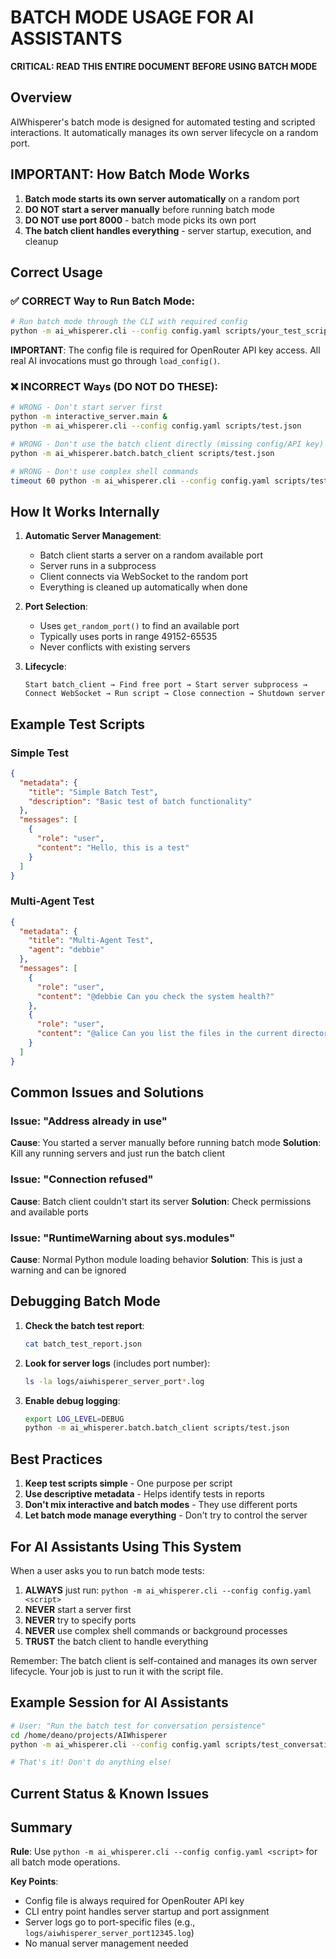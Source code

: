 # BATCH MODE USAGE FOR AI ASSISTANTS

**CRITICAL: READ THIS ENTIRE DOCUMENT BEFORE USING BATCH MODE**

## Overview

AIWhisperer's batch mode is designed for automated testing and scripted interactions. It automatically manages its own server lifecycle on a random port.

## IMPORTANT: How Batch Mode Works

1. **Batch mode starts its own server automatically** on a random port
2. **DO NOT start a server manually** before running batch mode
3. **DO NOT use port 8000** - batch mode picks its own port
4. **The batch client handles everything** - server startup, execution, and cleanup

## Correct Usage

### ✅ CORRECT Way to Run Batch Mode:

```bash
# Run batch mode through the CLI with required config
python -m ai_whisperer.cli --config config.yaml scripts/your_test_script.json
```

**IMPORTANT**: The config file is required for OpenRouter API key access. All real AI invocations must go through `load_config()`.

### ❌ INCORRECT Ways (DO NOT DO THESE):

```bash
# WRONG - Don't start server first
python -m interactive_server.main &
python -m ai_whisperer.cli --config config.yaml scripts/test.json

# WRONG - Don't use the batch client directly (missing config/API key)
python -m ai_whisperer.batch.batch_client scripts/test.json

# WRONG - Don't use complex shell commands
timeout 60 python -m ai_whisperer.cli --config config.yaml scripts/test.json
```

## How It Works Internally

1. **Automatic Server Management**:
   - Batch client starts a server on a random available port
   - Server runs in a subprocess
   - Client connects via WebSocket to the random port
   - Everything is cleaned up automatically when done

2. **Port Selection**:
   - Uses `get_random_port()` to find an available port
   - Typically uses ports in range 49152-65535
   - Never conflicts with existing servers

3. **Lifecycle**:
   ```
   Start batch_client → Find free port → Start server subprocess → 
   Connect WebSocket → Run script → Close connection → Shutdown server
   ```

## Example Test Scripts

### Simple Test
```json
{
  "metadata": {
    "title": "Simple Batch Test",
    "description": "Basic test of batch functionality"
  },
  "messages": [
    {
      "role": "user",
      "content": "Hello, this is a test"
    }
  ]
}
```

### Multi-Agent Test
```json
{
  "metadata": {
    "title": "Multi-Agent Test",
    "agent": "debbie"
  },
  "messages": [
    {
      "role": "user", 
      "content": "@debbie Can you check the system health?"
    },
    {
      "role": "user",
      "content": "@alice Can you list the files in the current directory?"
    }
  ]
}
```

## Common Issues and Solutions

### Issue: "Address already in use"
**Cause**: You started a server manually before running batch mode
**Solution**: Kill any running servers and just run the batch client

### Issue: "Connection refused"
**Cause**: Batch client couldn't start its server
**Solution**: Check permissions and available ports

### Issue: "RuntimeWarning about sys.modules"
**Cause**: Normal Python module loading behavior
**Solution**: This is just a warning and can be ignored

## Debugging Batch Mode

1. **Check the batch test report**:
   ```bash
   cat batch_test_report.json
   ```

2. **Look for server logs** (includes port number):
   ```bash
   ls -la logs/aiwhisperer_server_port*.log
   ```

3. **Enable debug logging**:
   ```bash
   export LOG_LEVEL=DEBUG
   python -m ai_whisperer.batch.batch_client scripts/test.json
   ```

## Best Practices

1. **Keep test scripts simple** - One purpose per script
2. **Use descriptive metadata** - Helps identify tests in reports
3. **Don't mix interactive and batch modes** - They use different ports
4. **Let batch mode manage everything** - Don't try to control the server

## For AI Assistants Using This System

When a user asks you to run batch mode tests:

1. **ALWAYS** just run: `python -m ai_whisperer.cli --config config.yaml <script>`
2. **NEVER** start a server first
3. **NEVER** try to specify ports
4. **NEVER** use complex shell commands or background processes
5. **TRUST** the batch client to handle everything

Remember: The batch client is self-contained and manages its own server lifecycle. Your job is just to run it with the script file.

## Example Session for AI Assistants

```bash
# User: "Run the batch test for conversation persistence"
cd /home/deano/projects/AIWhisperer
python -m ai_whisperer.cli --config config.yaml scripts/test_conversation_persistence.json

# That's it! Don't do anything else!
```

## Current Status & Known Issues

## Summary

**Rule**: Use `python -m ai_whisperer.cli --config config.yaml <script>` for all batch mode operations.

**Key Points**:
- Config file is always required for OpenRouter API key
- CLI entry point handles server startup and port assignment
- Server logs go to port-specific files (e.g., `logs/aiwhisperer_server_port12345.log`)
- No manual server management needed